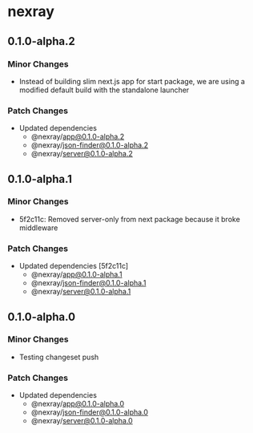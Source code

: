 # nexray

## 0.1.0-alpha.2

### Minor Changes

-   Instead of building slim next.js app for start package, we are using a modified default build with the standalone launcher

### Patch Changes

-   Updated dependencies
    -   @nexray/app@0.1.0-alpha.2
    -   @nexray/json-finder@0.1.0-alpha.2
    -   @nexray/server@0.1.0-alpha.2

## 0.1.0-alpha.1

### Minor Changes

-   5f2c11c: Removed server-only from next package because it broke middleware

### Patch Changes

-   Updated dependencies [5f2c11c]
    -   @nexray/app@0.1.0-alpha.1
    -   @nexray/json-finder@0.1.0-alpha.1
    -   @nexray/server@0.1.0-alpha.1

## 0.1.0-alpha.0

### Minor Changes

-   Testing changeset push

### Patch Changes

-   Updated dependencies
    -   @nexray/app@0.1.0-alpha.0
    -   @nexray/json-finder@0.1.0-alpha.0
    -   @nexray/server@0.1.0-alpha.0
